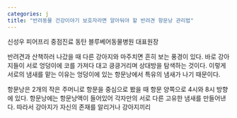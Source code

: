 ```yaml
---
categories: j
title: "반려동물 건강이야기 보호자라면 알아둬야 할 반려견 항문낭 관리법"
---
```

신성우 피어프리 중점진료 동탄 블루베어동물병원 대표원장


반려견과 산책하러 나갔을 때 다른 강아지와 마주치면 흔히 보는 풍경이 있다. 바로 강아지들이 서로 엉덩이에 코를 가져다 대고 킁킁거리며 상대방을 탐색하는 것이다. 이렇게 서로의 냄새를 맡는 이유는 엉덩이에 있는 항문낭에서 특유의 냄새가 나기 때문이다.

항문낭은 2개의 작은 주머니로 항문을 중심으로 봤을 때 항문 양쪽으로 4시와 8시 방향에 있다. 항문낭에는 항문낭액이 들어있어 각자만의 서로 다른 고유한 냄새를 만들어낸다. 따라서 강아지가 자신의 존재를 알리거나 강아지끼리 